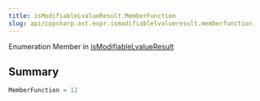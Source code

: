 ```yaml
---
title: isModifiableLvalueResult.MemberFunction
slug: api/cppsharp.ast.expr.ismodifiablelvalueresult.memberfunction
---
```

Enumeration Member in [isModifiableLvalueResult](/api/cppsharp/ast/expr/ismodifiablelvalueresult)

## Summary



```csharp
MemberFunction = 12
```

